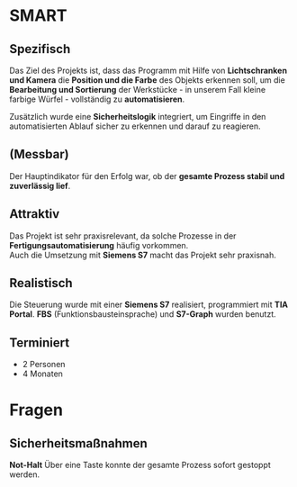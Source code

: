 # SMART 
## Spezifisch 
Das Ziel des Projekts ist, dass das Programm mit Hilfe von **Lichtschranken und Kamera** die **Position und die Farbe** des Objekts erkennen soll, um die **Bearbeitung und Sortierung** der Werkstücke - in unserem Fall kleine farbige Würfel - vollständig zu **automatisieren**. 

Zusätzlich wurde eine **Sicherheitslogik** integriert, um Eingriffe in den automatisierten Ablauf sicher zu erkennen und darauf zu reagieren. 

## (Messbar) 
Der Hauptindikator für den Erfolg war, ob der **gesamte Prozess stabil und zuverlässig lief**. 

## Attraktiv
Das Projekt ist sehr praxisrelevant, da solche Prozesse in der **Fertigungsautomatisierung** häufig vorkommen.  
Auch die Umsetzung mit **Siemens S7** macht das Projekt sehr praxisnah. 

## Realistisch 
Die Steuerung wurde mit einer **Siemens S7** realisiert, programmiert mit **TIA Portal**. 
**FBS** (Funktionsbausteinsprache) und **S7-Graph** wurden benutzt. 

## Terminiert 
- 2 Personen 
- 4 Monaten 


# Fragen 
## Sicherheitsmaßnahmen 
**Not-Halt** Über eine Taste konnte der gesamte Prozess sofort gestoppt werden. 

